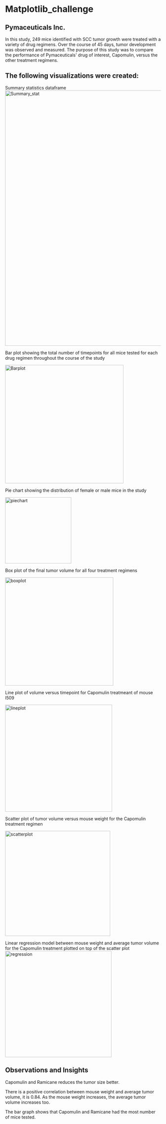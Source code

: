 # Matplotlib_challenge
## Pymaceuticals Inc.

In this study, 249 mice identified with SCC tumor growth were treated with a variety of drug regimens. Over the course of 45 days, tumor development was observed and measured. The purpose of this study was to compare the performance of Pymaceuticals' drug of interest, Capomulin, versus the other treatment regimens.

## The following visualizations were created:

Summary statistics dataframe
<img width="826" alt="Summary_stat" src="https://github.com/kaurn6538/Matplotlib_challenge/assets/98873779/8700147d-e4c1-454e-a4e5-9ebe3367672a">



Bar plot showing the total number of timepoints for all mice tested for each drug regimen throughout the course of the study

<img width="383" alt="Barplot" src="https://github.com/kaurn6538/Matplotlib_challenge/assets/98873779/e8610eed-d631-4e31-a3ba-ceddac629eeb">



Pie chart showing the distribution of female or male mice in the study

<img width="214" alt="piechart" src="https://github.com/kaurn6538/Matplotlib_challenge/assets/98873779/f59cd923-4ae2-4618-89f9-0691cfba0432">


Box plot of the final tumor volume for all four treatment regimens

<img width="350" alt="boxplot" src="https://github.com/kaurn6538/Matplotlib_challenge/assets/98873779/47c6c0cc-b216-45eb-a0af-445e11624ecd">


Line plot of volume versus timepoint for Capomulin treatmeant of mouse l509

<img width="346" alt="lineplot" src="https://github.com/kaurn6538/Matplotlib_challenge/assets/98873779/66216907-adc4-4d5e-973d-4e0c83812f9e">


Scatter plot of tumor volume versus mouse weight for the Capomulin treatment regimen

<img width="340" alt="scatterplot" src="https://github.com/kaurn6538/Matplotlib_challenge/assets/98873779/8d5b75ea-c3b6-43b7-92af-11357a9e25ab">


Linear regression model between mouse weight and average tumor volume for the Capomulin treatment plotted on top of the scatter plot
<img width="344" alt="regression" src="https://github.com/kaurn6538/Matplotlib_challenge/assets/98873779/4f2bb26e-380f-41b8-88ec-6554612417b0">


## Observations and Insights

Capomulin and Ramicane reduces the tumor size better.

There is a positive correlation between mouse weight and average tumor volume, it is 0.84. As the mouse weight increases, the average tumor volume increases too.

The bar graph shows that Capomulin and Ramicane had the most number of mice tested.

